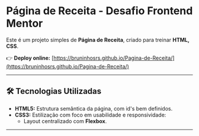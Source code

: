 # Página de Receita - Desafio Frontend Mentor

Este é um projeto simples de **Página de Receita**, criado para treinar **HTML, CSS**.

👉 **Deploy online:** [https://bruninhosrs.github.io/Pagina-de-Receita/](https://bruninhosrs.github.io/Pagina-de-Receita/)

---

## 🛠 Tecnologias Utilizadas

- **HTML5:** Estrutura semântica da página, com id's bem definidos.
- **CSS3:** Estilização com foco em usabilidade e responsividade:
  - Layout centralizado com **Flexbox**.

---